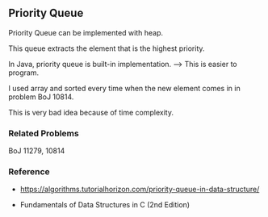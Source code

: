 ## Priority Queue

Priority Queue can be implemented with heap.

This queue extracts the element that is the highest priority.

In Java, priority queue is built-in implementation. --> This is easier to program.

I used array and sorted every time when the new element comes in in problem BoJ 10814.

This is very bad idea because of time complexity.


### Related Problems

BoJ 11279, 10814

### Reference
* https://algorithms.tutorialhorizon.com/priority-queue-in-data-structure/

* Fundamentals of Data Structures in C (2nd Edition)